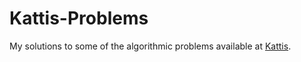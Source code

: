 # Kattis-Problems
My solutions to some of the algorithmic problems available at [Kattis](open.kattis.com).
